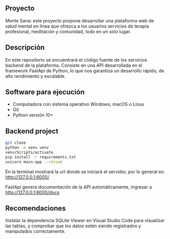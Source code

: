 ## Proyecto
Mente Sana: este proyecto propone desarrollar una plataforma web de salud mental en línea que ofrezca a los usuarios servicios de terapia profesional, meditación y comunidad, todo en un solo lugar.

## Descripción
En este repositorio se encuentrará el código fuente de los servicios backend de la plataforma. 
Consiste en una API desarrollada en el framework FastApi de Python, lo que nos garantiza un desarrollo rápido, de alto rendimiento y escalable.

## Software para ejecución
- Computadora con sistema operativo Windows, macOS o Linux
- Git
- Python versión 10+

## Backend project
```sh
git clone
python -m venv venv
venv/Scripts/activate
pip install -r requirements.txt
uvicorn main:app --reload
```
En la terminal mostrará la url donde se iniciará el servidor, por lo general es: http://127.0.0.1:8000/

FastApi genera documentación de la API automáticamente, ingresar a http://127.0.0.1:8000/docs

## Recomendaciones
Instalar la dependencia SQLite Viewer en Visual Studio Code para visualizar las tablas, y comprobar que los datos estén siendo registrados y manipulados correctamente.